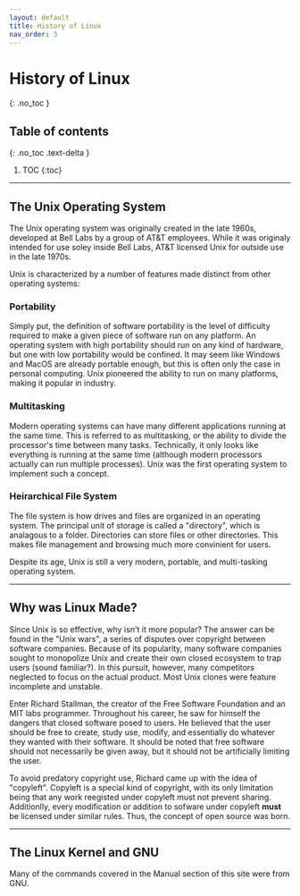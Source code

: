 ```yaml
---
layout: default
title: History of Linux
nav_order: 3
---
```


# History of Linux
{: .no_toc }

## Table of contents
{: .no_toc .text-delta }

1. TOC
{:toc}

---

## The Unix Operating System

The Unix operating system was originally created in the late 1960s, developed at Bell Labs by a group of AT&T employees. While it was originaly intended for use soley inside Bell Labs, AT&T licensed Unix for outside use in the late 1970s. 

Unix is characterized by a number of features made distinct from other operating systems:

### Portability

Simply put, the definition of software portability is the level of difficulty required to make a given piece of software run on any platform. An operating system with high portability should run on any kind of hardware, but one with low portability would be confined. It may seem like Windows and MacOS are already portable enough, but this is often only the case in personal computing. Unix pioneered the ability to run on many platforms, making it popular in industry.

### Multitasking

Modern operating systems can have many different applications running at the same time. This is referred to as multitasking, or the ability to divide the processor's time between many tasks. Technically, it only looks like everything is running at the same time (although modern processors actually can run multiple processes). Unix was the first operating system to implement such a concept.

### Heirarchical File System

The file system is how drives and files are organized in an operating system. The principal unit of storage is called a "directory", which is analagous to a folder. Directories can store files or other directories. This makes file management and browsing much more convinient for users. 


Despite its age, Unix is still a very modern, portable, and multi-tasking operating system. 

---

## Why was Linux Made?

Since Unix is so effective, why isn't it more popular? The answer can be found in the "Unix wars", a series of disputes over copyright between software companies. Because of its popularity, many software companies sought to monopolize Unix and create their own closed ecosystem to trap users (sound familiar?). In this pursuit, however, many competitors neglected to focus on the actual product. Most Unix clones were feature incomplete and unstable.

Enter Richard Stallman, the creator of the Free Software Foundation and an MIT labs programmer. Throughout his career, he saw for himself the dangers that closed software posed to users. He believed that the user should be free to create, study use, modify, and essentially do whatever they wanted with their software. It should be noted that free software should not necessarily be given away, but it should not be artificially limiting the user. 

To avoid predatory copyright use, Richard came up with the idea of "copyleft". Copyleft is a special kind of copyright, with its only limitation being that any work reegisted under copyleft must not prevent sharing. Additionlly, every modification or addition to sofware under copyleft **must** be licensed under similar rules. Thus, the concept of open source was born. 

---

## The Linux Kernel and GNU

Many of the commands covered in the Manual section of this site were from GNU.



